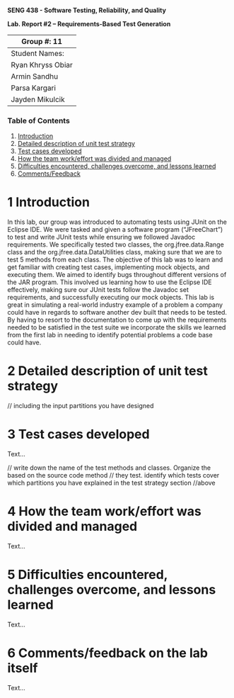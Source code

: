**SENG 438 - Software Testing, Reliability, and Quality**

**Lab. Report \#2 – Requirements-Based Test Generation**

| Group \#: 11      |
| ----------------- |
| Student Names:    |
| Ryan Khryss Obiar |
| Armin Sandhu      |
| Parsa Kargari     |
| Jayden Mikulcik   |

### Table of Contents

1. [Introduction](#1-introduction)
2. [Detailed description of unit test strategy](#2-detailed-description-of-unit-test-strategy)
3. [Test cases developed](#3-test-cases-developed)
4. [How the team work/effort was divided and managed](#4-how-the-team-workeffort-was-divided-and-managed)
5. [Difficulties encountered, challenges overcome, and lessons learned](#5-difficulties-encountered-challenges-overcome-and-lessons-learned)
6. [Comments/Feedback](#6-commentsfeedback-on-the-lab-itself)

# 1 Introduction

In this lab, our group was introduced to automating tests using JUnit on the Eclipse IDE. We were tasked and given a software program (“JFreeChart”) to test and write JUnit tests while ensuring we followed Javadoc requirements. We specifically tested two classes, the org.jfree.data.Range class and the org.jfree.data.DataUtilities class, making sure that we are to test 5 methods from each class. The objective of this lab was to learn and get familiar with creating test cases, implementing mock objects, and executing them. 
We aimed to identify bugs throughout different versions of the JAR program. This involved us learning how to use the Eclipse IDE effectively, making sure our JUnit tests follow the Javadoc set requirements, and successfully executing our mock objects. This lab is great in simulating a real-world industry example of a problem a company could have in regards to software another dev built that needs to be tested. By having to resort to the documentation to come up with the requirements needed to be satisfied in the test suite we incorporate the skills we learned from the first lab in needing to identify potential problems a code base could have.


# 2 Detailed description of unit test strategy


// including the input partitions you have designed


# 3 Test cases developed

Text…

// write down the name of the test methods and classes. Organize the based on
the source code method // they test. identify which tests cover which partitions
you have explained in the test strategy section //above

# 4 How the team work/effort was divided and managed

Text…

# 5 Difficulties encountered, challenges overcome, and lessons learned

Text…

# 6 Comments/feedback on the lab itself

Text…
